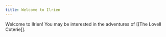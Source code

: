 ```yaml
---
title: Welcome to Ilrien
---
```

Welcome to Ilrien! You may be interested in the adventures of [[The Lovell Coterie]].









